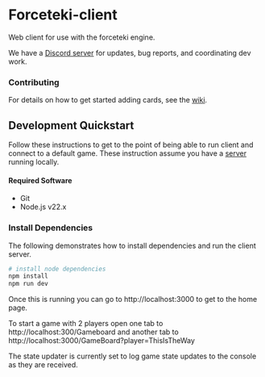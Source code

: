 # Forceteki-client
Web client for use with the forceteki engine.

We have a [Discord server](https://discord.gg/N6ZgcZ3SfA) for updates, bug reports, and coordinating dev work.

### Contributing
For details on how to get started adding cards, see the [wiki](https://github.com/SWU-Karabast/forceteki/wiki).

## Development Quickstart
Follow these instructions to get to the point of being able to run client and connect to a default game. These instruction assume you have a [server](https://github.com/SWU-Karabast/forceteki/wiki) running locally.

#### Required Software
* Git
* Node.js v22.x

### Install Dependencies
The following demonstrates how to install dependencies and run the client server.

```bash
# install node dependencies
npm install
npm run dev
```

Once this is running you can go to http://localhost:3000 to get to the home page. 

To start a game with 2 players open one tab to http://localhost:300/Gameboard and another tab to http://localhost:3000/GameBoard?player=ThisIsTheWay

The state updater is currently set to log game state updates to the console as they are received. 